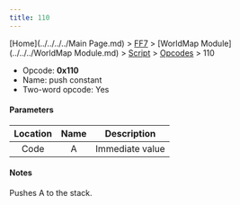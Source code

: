 ```yaml
---
title: 110
---
```


[Home](../../../../Main Page.md) > [FF7](../../../../FF7.md) > [WorldMap Module](../../../WorldMap Module.md) > [Script](../../Script.md) > [Opcodes](../Opcodes.md) > 110

-   Opcode: **0x110**
-   Name: push constant
-   Two-word opcode: Yes

#### Parameters

| Location | Name |   Description   |
|:--------:|:----:|:---------------:|
|   Code   |  A   | Immediate value |

#### Notes

Pushes A to the stack.
